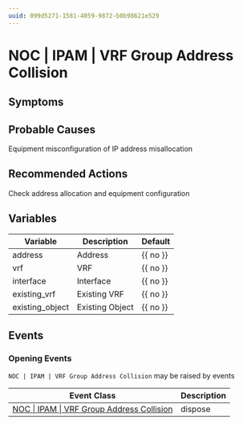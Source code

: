 ```yaml
---
uuid: 099d5271-1581-4059-9872-b8b98621e529
---
```

# NOC | IPAM | VRF Group Address Collision

## Symptoms

## Probable Causes

Equipment misconfiguration of IP address misallocation

## Recommended Actions

Check address allocation and equipment configuration

## Variables

Variable | Description | Default
--- | --- | ---
address | Address | {{ no }}
vrf | VRF | {{ no }}
interface | Interface | {{ no }}
existing_vrf | Existing VRF | {{ no }}
existing_object | Existing Object | {{ no }}

## Events

### Opening Events
`NOC | IPAM | VRF Group Address Collision` may be raised by events

Event Class | Description
--- | ---
[NOC \| IPAM \| VRF Group Address Collision](../../../event-classes/noc/ipam/vrf-group-address-collision.md) | dispose
